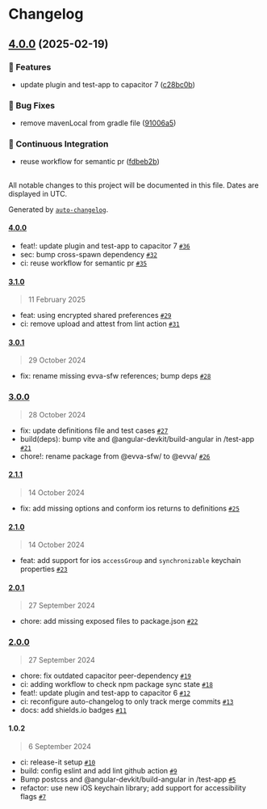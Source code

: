# Changelog

## [4.0.0](https://github.com/evva-sfw/capacitor-secure-storage-plugin/compare/3.1.0...4.0.0) (2025-02-19)

### 🎉 Features

* update plugin and test-app to capacitor 7 ([c28bc0b](https://github.com/evva-sfw/capacitor-secure-storage-plugin/commit/c28bc0b53f87fb455b08bf779524d60396622ede))

### 🐛 Bug Fixes

* remove mavenLocal from gradle file ([91006a5](https://github.com/evva-sfw/capacitor-secure-storage-plugin/commit/91006a58418f65224bad13576cbc5edb5cb08d42))

### 🚀 Continuous Integration

* reuse workflow for semantic pr ([fdbeb2b](https://github.com/evva-sfw/capacitor-secure-storage-plugin/commit/fdbeb2ba4fce17fd4858c2654f17a6d44873b7e3))

##

All notable changes to this project will be documented in this file. Dates are displayed in UTC.

Generated by [`auto-changelog`](https://github.com/CookPete/auto-changelog).

#### [4.0.0](https://github.com/evva-sfw/capacitor-secure-storage-plugin/compare/3.1.0...4.0.0)

- feat!: update plugin and test-app to capacitor 7 [`#36`](https://github.com/evva-sfw/capacitor-secure-storage-plugin/pull/36)
- sec: bump cross-spawn dependency [`#32`](https://github.com/evva-sfw/capacitor-secure-storage-plugin/pull/32)
- ci: reuse workflow for semantic pr [`#35`](https://github.com/evva-sfw/capacitor-secure-storage-plugin/pull/35)

#### [3.1.0](https://github.com/evva-sfw/capacitor-secure-storage-plugin/compare/3.0.1...3.1.0)

> 11 February 2025

- feat: using encrypted shared preferences [`#29`](https://github.com/evva-sfw/capacitor-secure-storage-plugin/pull/29)
- ci: remove upload and attest from lint action [`#31`](https://github.com/evva-sfw/capacitor-secure-storage-plugin/pull/31)

#### [3.0.1](https://github.com/evva-sfw/capacitor-secure-storage-plugin/compare/3.0.0...3.0.1)

> 29 October 2024

- fix: rename missing evva-sfw references; bump deps [`#28`](https://github.com/evva-sfw/capacitor-secure-storage-plugin/pull/28)

### [3.0.0](https://github.com/evva-sfw/capacitor-secure-storage-plugin/compare/2.1.1...3.0.0)

> 28 October 2024

- fix: update definitions file and test cases [`#27`](https://github.com/evva-sfw/capacitor-secure-storage-plugin/pull/27)
- build(deps): bump vite and @angular-devkit/build-angular in /test-app [`#21`](https://github.com/evva-sfw/capacitor-secure-storage-plugin/pull/21)
- chore!: rename package from @evva-sfw/ to @evva/ [`#26`](https://github.com/evva-sfw/capacitor-secure-storage-plugin/pull/26)

#### [2.1.1](https://github.com/evva-sfw/capacitor-secure-storage-plugin/compare/2.1.0...2.1.1)

> 14 October 2024

- fix: add missing options and conform ios returns to definitions [`#25`](https://github.com/evva-sfw/capacitor-secure-storage-plugin/pull/25)

#### [2.1.0](https://github.com/evva-sfw/capacitor-secure-storage-plugin/compare/2.0.1...2.1.0)

> 14 October 2024

- feat: add support for ios `accessGroup` and `synchronizable` keychain properties [`#23`](https://github.com/evva-sfw/capacitor-secure-storage-plugin/pull/23)

#### [2.0.1](https://github.com/evva-sfw/capacitor-secure-storage-plugin/compare/2.0.0...2.0.1)

> 27 September 2024

- chore: add missing exposed files to package.json [`#22`](https://github.com/evva-sfw/capacitor-secure-storage-plugin/pull/22)

### [2.0.0](https://github.com/evva-sfw/capacitor-secure-storage-plugin/compare/1.0.2...2.0.0)

> 27 September 2024

- chore: fix outdated capacitor peer-dependency [`#19`](https://github.com/evva-sfw/capacitor-secure-storage-plugin/pull/19)
- ci: adding workflow to check npm package sync state [`#18`](https://github.com/evva-sfw/capacitor-secure-storage-plugin/pull/18)
- feat!: update plugin and test-app to capacitor 6 [`#12`](https://github.com/evva-sfw/capacitor-secure-storage-plugin/pull/12)
- ci: reconfigure auto-changelog to only track merge commits [`#13`](https://github.com/evva-sfw/capacitor-secure-storage-plugin/pull/13)
- docs: add shields.io badges [`#11`](https://github.com/evva-sfw/capacitor-secure-storage-plugin/pull/11)

#### 1.0.2

> 6 September 2024

- ci: release-it setup [`#10`](https://github.com/evva-sfw/capacitor-secure-storage-plugin/pull/10)
- build: config eslint and add lint github action [`#9`](https://github.com/evva-sfw/capacitor-secure-storage-plugin/pull/9)
- Bump postcss and @angular-devkit/build-angular in /test-app [`#5`](https://github.com/evva-sfw/capacitor-secure-storage-plugin/pull/5)
- refactor: use new iOS keychain library; add support for accessibility flags [`#7`](https://github.com/evva-sfw/capacitor-secure-storage-plugin/pull/7)
